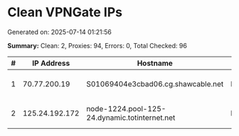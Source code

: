 # Clean VPNGate IPs
Generated on: 2025-07-14 01:21:56

**Summary:** Clean: 2, Proxies: 94, Errors: 0, Total Checked: 96

| # | IP Address | Hostname | Type | Country | Provider |
|---|------------|----------|------|---------|----------|
| 1 | 70.77.200.19 | S01069404e3cbad06.cg.shawcable.net | Residential | CA | Shaw Communications Inc. |
| 2 | 125.24.192.172 | node-1224.pool-125-24.dynamic.totinternet.net | Business | TH | TOT Public Company Limited |
